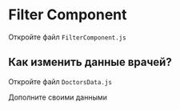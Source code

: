 # Filter Component

Откройте файл `FilterComponent.js`

## Как изменить данные врачей?

Откройте файл `DoctorsData.js`

Дополните своими данными

